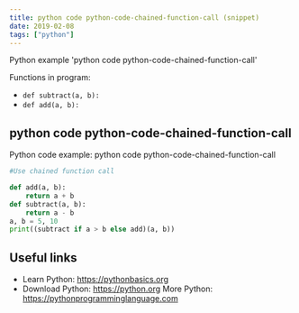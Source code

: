 ```yaml
---
title: python code python-code-chained-function-call (snippet)
date: 2019-02-08
tags: ["python"]
---
```

Python example 'python code python-code-chained-function-call'

Functions in program: 
* `def subtract(a, b):   `
* `def add(a, b):`

## python code python-code-chained-function-call

Python code example: python code python-code-chained-function-call

```python
#Use chained function call

def add(a, b):
    return a + b
def subtract(a, b):   
    return a - b
a, b = 5, 10
print((subtract if a > b else add)(a, b))


```

## Useful links

- Learn Python: https://pythonbasics.org
- Download Python: https://python.org
More Python: https://pythonprogramminglanguage.com

